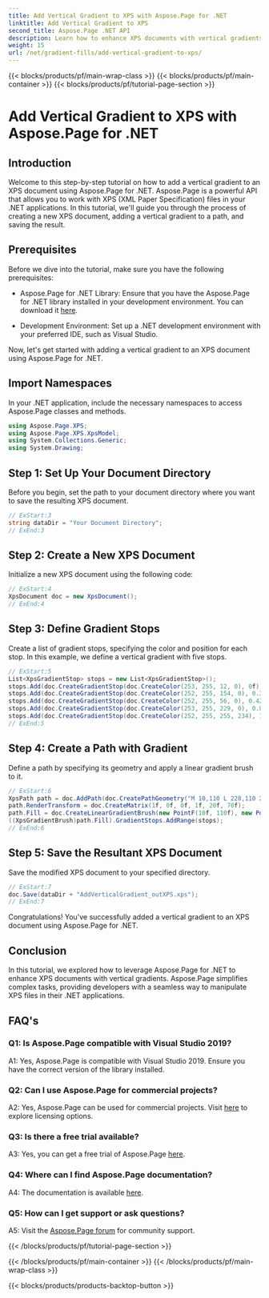 ```yaml
---
title: Add Vertical Gradient to XPS with Aspose.Page for .NET
linktitle: Add Vertical Gradient to XPS
second_title: Aspose.Page .NET API
description: Learn how to enhance XPS documents with vertical gradients using Aspose.Page for .NET. Follow our step-by-step guide for seamless integration.
weight: 15
url: /net/gradient-fills/add-vertical-gradient-to-xps/
---
```


{{< blocks/products/pf/main-wrap-class >}}
{{< blocks/products/pf/main-container >}}
{{< blocks/products/pf/tutorial-page-section >}}

# Add Vertical Gradient to XPS with Aspose.Page for .NET

## Introduction

Welcome to this step-by-step tutorial on how to add a vertical gradient to an XPS document using Aspose.Page for .NET. Aspose.Page is a powerful API that allows you to work with XPS (XML Paper Specification) files in your .NET applications. In this tutorial, we'll guide you through the process of creating a new XPS document, adding a vertical gradient to a path, and saving the result.

## Prerequisites

Before we dive into the tutorial, make sure you have the following prerequisites:

- Aspose.Page for .NET Library: Ensure that you have the Aspose.Page for .NET library installed in your development environment. You can download it [here](https://releases.aspose.com/page/net/).

- Development Environment: Set up a .NET development environment with your preferred IDE, such as Visual Studio.

Now, let's get started with adding a vertical gradient to an XPS document using Aspose.Page for .NET.

## Import Namespaces

In your .NET application, include the necessary namespaces to access Aspose.Page classes and methods.

```csharp
using Aspose.Page.XPS;
using Aspose.Page.XPS.XpsModel;
using System.Collections.Generic;
using System.Drawing;
```

## Step 1: Set Up Your Document Directory

Before you begin, set the path to your document directory where you want to save the resulting XPS document.

```csharp
// ExStart:3
string dataDir = "Your Document Directory";
// ExEnd:3
```

## Step 2: Create a New XPS Document

Initialize a new XPS document using the following code:

```csharp
// ExStart:4
XpsDocument doc = new XpsDocument();
// ExEnd:4
```

## Step 3: Define Gradient Stops

Create a list of gradient stops, specifying the color and position for each stop. In this example, we define a vertical gradient with five stops.

```csharp
// ExStart:5
List<XpsGradientStop> stops = new List<XpsGradientStop>();
stops.Add(doc.CreateGradientStop(doc.CreateColor(253, 255, 12, 0), 0f));
stops.Add(doc.CreateGradientStop(doc.CreateColor(252, 255, 154, 0), 0.359375f));
stops.Add(doc.CreateGradientStop(doc.CreateColor(252, 255, 56, 0), 0.424805f));
stops.Add(doc.CreateGradientStop(doc.CreateColor(253, 255, 229, 0), 0.879883f));
stops.Add(doc.CreateGradientStop(doc.CreateColor(252, 255, 255, 234), 1f));
// ExEnd:5
```

## Step 4: Create a Path with Gradient

Define a path by specifying its geometry and apply a linear gradient brush to it.

```csharp
// ExStart:6
XpsPath path = doc.AddPath(doc.CreatePathGeometry("M 10,110 L 228,110 228,200 10,200"));
path.RenderTransform = doc.CreateMatrix(1f, 0f, 0f, 1f, 20f, 70f);
path.Fill = doc.CreateLinearGradientBrush(new PointF(10f, 110f), new PointF(10f, 200f));
((XpsGradientBrush)path.Fill).GradientStops.AddRange(stops);
// ExEnd:6
```

## Step 5: Save the Resultant XPS Document

Save the modified XPS document to your specified directory.

```csharp
// ExStart:7
doc.Save(dataDir + "AddVerticalGradient_outXPS.xps");
// ExEnd:7
```

Congratulations! You've successfully added a vertical gradient to an XPS document using Aspose.Page for .NET.

## Conclusion

In this tutorial, we explored how to leverage Aspose.Page for .NET to enhance XPS documents with vertical gradients. Aspose.Page simplifies complex tasks, providing developers with a seamless way to manipulate XPS files in their .NET applications.

## FAQ's

### Q1: Is Aspose.Page compatible with Visual Studio 2019?

A1: Yes, Aspose.Page is compatible with Visual Studio 2019. Ensure you have the correct version of the library installed.

### Q2: Can I use Aspose.Page for commercial projects?

A2: Yes, Aspose.Page can be used for commercial projects. Visit [here](https://purchase.aspose.com/buy) to explore licensing options.

### Q3: Is there a free trial available?

A3: Yes, you can get a free trial of Aspose.Page [here](https://releases.aspose.com/).

### Q4: Where can I find Aspose.Page documentation?

A4: The documentation is available [here](https://reference.aspose.com/page/net/).

### Q5: How can I get support or ask questions?

A5: Visit the [Aspose.Page forum](https://forum.aspose.com/c/page/39) for community support.

{{< /blocks/products/pf/tutorial-page-section >}}

{{< /blocks/products/pf/main-container >}}
{{< /blocks/products/pf/main-wrap-class >}}

{{< blocks/products/products-backtop-button >}}
